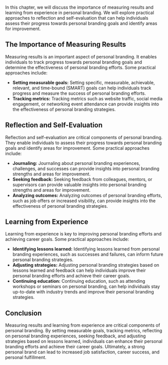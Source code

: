 
In this chapter, we will discuss the importance of measuring results and learning from experience in personal branding. We will explore practical approaches to reflection and self-evaluation that can help individuals assess their progress towards personal branding goals and identify areas for improvement.

The Importance of Measuring Results
-----------------------------------

Measuring results is an important aspect of personal branding. It enables individuals to track progress towards personal branding goals and determine the effectiveness of personal branding efforts. Some practical approaches include:

* **Setting measurable goals:** Setting specific, measurable, achievable, relevant, and time-bound (SMART) goals can help individuals track progress and measure the success of personal branding efforts.
* **Tracking metrics:** Tracking metrics such as website traffic, social media engagement, or networking event attendance can provide insights into the effectiveness of personal branding strategies.

Reflection and Self-Evaluation
------------------------------

Reflection and self-evaluation are critical components of personal branding. They enable individuals to assess their progress towards personal branding goals and identify areas for improvement. Some practical approaches include:

* **Journaling:** Journaling about personal branding experiences, challenges, and successes can provide insights into personal branding strengths and areas for improvement.
* **Seeking feedback:** Seeking feedback from colleagues, mentors, or supervisors can provide valuable insights into personal branding strengths and areas for improvement.
* **Analyzing outcomes:** Analyzing outcomes of personal branding efforts, such as job offers or increased visibility, can provide insights into the effectiveness of personal branding strategies.

Learning from Experience
------------------------

Learning from experience is key to improving personal branding efforts and achieving career goals. Some practical approaches include:

* **Identifying lessons learned:** Identifying lessons learned from personal branding experiences, such as successes and failures, can inform future personal branding strategies.
* **Adjusting strategies:** Adjusting personal branding strategies based on lessons learned and feedback can help individuals improve their personal branding efforts and achieve their career goals.
* **Continuing education:** Continuing education, such as attending workshops or seminars on personal branding, can help individuals stay up-to-date with industry trends and improve their personal branding strategies.

Conclusion
----------

Measuring results and learning from experience are critical components of personal branding. By setting measurable goals, tracking metrics, reflecting on personal branding experiences, seeking feedback, and adjusting strategies based on lessons learned, individuals can enhance their personal branding efforts and achieve their career goals. Ultimately, a strong personal brand can lead to increased job satisfaction, career success, and personal fulfillment.

